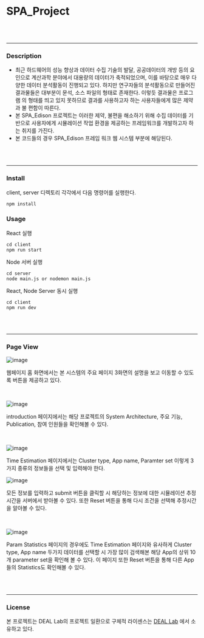 # SPA_Project

<br/>

<br/>

***

### Description

- 최근 하드웨어의 성능 향상과 데이터 수집 기술의 발달, 공공데이터의 개방 등의 요인으로 계산과학 분야에서 대용량의 데이터가 축적되었으며, 이를 바탕으로 매우 다양한 데이터 분석활동이 진행되고 있다. 하지만 연구자들의 분석활동으로 만들어진 결과물들은 대부분이 문석, 소스 파일의 형태로 존재한다. 이렇듯 결과물은 프로그램 의 형태를 띄고 있지 못하므로 결과를 사용하고자 하는 사용자들에게 많은 제약과 불 편함이 따른다.
- 본 SPA_Edison 프로젝트는 이러한 제약, 불편을 해소하기 위해 수집 데이터를 기 반으로 사용자에게 시뮬레이션 작업 환경을 제공하는 프레임워크를 개발하고자 하는 취지를 가진다. 
- 본 코드들의 경우 SPA_Edison 프레임 워크 웹 시스템 부분에 해당된다.

<br/>

<br/>

***

### Install

client, server 디렉토리 각각에서 다음 명령어를 실행한다.

```
npm install
```

### Usage

React 실행

```
cd client
npm run start
```

Node 서버 실행

```
cd server
node main.js or nodemon main.js
```

React, Node Server 동시 실행

```
cd client
npm run dev
```

<br/>

<br/>

***

### Page View

![image](https://user-images.githubusercontent.com/57346455/113567554-ccf02000-9649-11eb-88ee-70a5232cff7c.png)

웹페이지 홈 화면에서는 본 시스템의 주요 페이지 3화면의 설명을 보고 이동할 수 있도록 버튼을 제공하고 있다.

<br/>

![image](https://user-images.githubusercontent.com/57346455/113567892-71726200-964a-11eb-9825-9449f362abc6.png)

introduction 페이지에서는 해당 프로젝트의 System Architecture, 주요 기능, Publication, 참여 인원들을 확인해볼 수 있다.

<br/>

![image](https://user-images.githubusercontent.com/57346455/113567839-530c6680-964a-11eb-84ed-4c852dfd7c98.png)

Time Estimation 페이지에서는 Cluster type, App name, Paramter set 이렇게 3가지 종류의 정보들을 선택 및 입력해야 한다.

![image](https://user-images.githubusercontent.com/57346455/113568072-c8783700-964a-11eb-8d10-feb9ec5caa63.png)

모든 정보를 입력하고 submit 버튼을 클릭할 시 해당하는 정보에 대한 시뮬레이션 추정시간을 서버에서 받아볼 수 있다. 또한 Reset 버튼을 통해 다시 조건을 선택해 추정시간을 알아볼 수 있다.

<br/>

![image](https://user-images.githubusercontent.com/57346455/113568211-12f9b380-964b-11eb-83b1-66d78e8d33c0.png)

Param Statistics 페이지의 경우에도 Time Estimation 페이지와 유사하게 Cluster type, App name 두가지 데이터를 선택할 시 가장 많이 검색해본 해당 App의 상위 10개 parameter set을 확인해 볼 수 있다. 이 페이지 또한 Reset 버튼을 통해 다른 App들의 Statistics도 확인해볼 수 있다.

<br/>

<br/>

***

### License

본 프로젝트는 DEAL Lab의 프로젝트 일환으로 구체적 라이센스는 [DEAL Lab](https://sites.google.com/view/knudeal) 에서 소유하고 있다.

